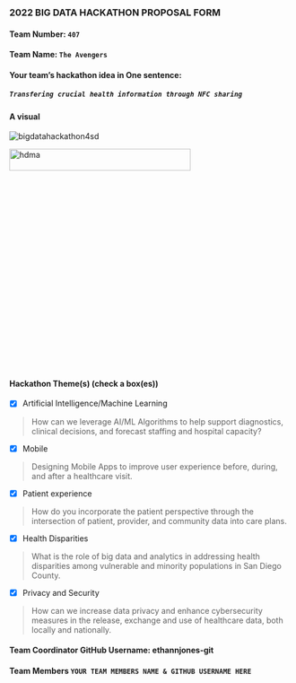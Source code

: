 ### 2022 BIG DATA HACKATHON PROPOSAL FORM

#### Team Number: `407`  

#### Team Name: `The Avengers`    
  
#### Your team’s hackathon idea in One sentence:
##### `Transfering crucial health information through NFC sharing`


#### A visual
![bigdatahackathon4sd](https://www.google.com/url?sa=i&url=https%3A%2F%2Fstore.steampowered.com%2Fapp%2F997070%2FMarvels_Avengers%2F&psig=AOvVaw0ONpN4B-bHvly4I6Ek8jqP&ust=1665351403234000&source=images&cd=vfe&ved=2ahUKEwichubHy9H6AhWhKzQIHbWNBh8QjRx6BAgAEAs "Group photo circa 2022")  

<img height="10%" width="80%" alt="hdma" src="https://www.google.com/url?sa=i&url=https%3A%2F%2Fstore.steampowered.com%2Fapp%2F997070%2FMarvels_Avengers%2F&psig=AOvVaw0ONpN4B-bHvly4I6Ek8jqP&ust=1665351403234000&source=images&cd=vfe&ved=2ahUKEwichubHy9H6AhWhKzQIHbWNBh8QjRx6BAgAEAs"> 


#### Hackathon Theme(s) (check a box(es))
- [X] Artificial Intelligence/Machine Learning 
> How can we leverage AI/ML Algorithms to help support diagnostics, clinical decisions, and forecast staffing and hospital capacity?
- [X] Mobile
> Designing Mobile Apps to improve user experience before, during, and after a healthcare visit.
- [X] Patient experience
> How do you incorporate the patient perspective through the intersection of patient, provider, and community data into care plans.
- [X] Health Disparities
> What is the role of big data and analytics in addressing health disparities among vulnerable and minority populations in San Diego County.
- [X] Privacy and Security
> How can we increase data privacy and enhance cybersecurity measures in the release, exchange and use of healthcare data, both locally and nationally.

#### Team Coordinator GitHub Username: ethannjones-git

#### Team Members `YOUR TEAM MEMBERS NAME & GITHUB USERNAME HERE`
